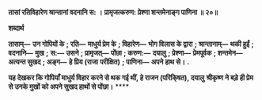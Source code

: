 **तासां रतिविहारेण श्रान्तानां वदनानि स: ।** **प्रामृजत्करुण: प्रेश्णा शन्तमेनाङ्ग पाणिना ॥ २०॥** 

**शब्दार्थ** 

**तासाम्—** **उन गोपियों के** **; रति—** **माधुर्य प्रेम के** **; विहारेण—** **भोग विलास के द्वारा** **; श्रान्तानाम्—** **थकी हुईं** **; वदनानि—** **मुख** **;** **स:—** **उसने** **; प्रामृजत्—** **पोंछा** **; करुण:—** **दयालु** **; प्रेश्णा—** **प्रेमपूर्वक** **; शन्तमेन—** **अत्यन्त सुखद** **; अङ्ग—** **हे प्रिय (राजा** **परीक्षित)** **; पाणिना—** **अपने हाथ से।** **.** 

**यह देखकर कि गोपियाँ माधुर्य विहार करने से थक गई थीं, हे राजन (परिकि्षत), दयालु** **श्रीकृष्ण ने बड़े ही प्रेम से उनके मुखों को अपने सुखद हाथों से पोंछा।** **** 